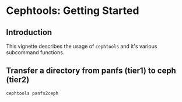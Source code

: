 # Cephtools: Getting Started

## Introduction

This vignette describes the usage of `cephtools` and it's various subcommand functions. 



## Transfer a directory from panfs (tier1) to ceph (tier2)

`cephtools panfs2ceph`




